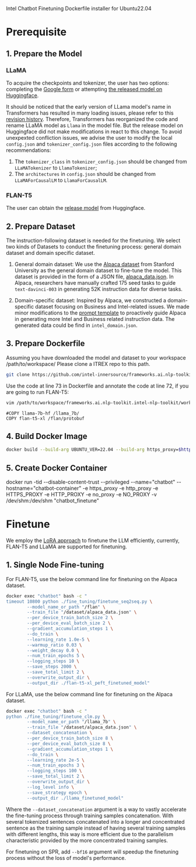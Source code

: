 Intel Chatbot Finetuning Dockerfile installer for Ubuntu22.04

# Prerequisite​

## 1. Prepare the Model

### LLaMA
To acquire the checkpoints and tokenizer, the user has two options: completing the [Google form](https://forms.gle/jk851eBVbX1m5TAv5) or attempting [the released model on Huggingface](https://huggingface.co/decapoda-research/llama-7b-hf). 

It should be noticed that the early version of LLama model's name in Transformers has resulted in many loading issues, please refer to this [revision history](https://github.com/huggingface/transformers/pull/21955). Therefore, Transformers has reorganized the code and rename LLaMA model as `Llama` in the model file. But the release model on Huggingface did not make modifications in react to this change. To avoid unexpexted confliction issues, we advise the user to modify the local `config.json` and `tokenizer_config.json` files according to the following recommendations:
1. The `tokenizer_class` in `tokenizer_config.json` should be changed from `LLaMATokenizer` to `LlamaTokenizer`;
2. The `architectures` in `config.json` should be changed from `LLaMAForCausalLM` to `LlamaForCausalLM`.

### FLAN-T5
The user can obtain the [release model](https://huggingface.co/google/flan-t5-xl) from Huggingface.

## 2. Prepare Dataset
The instruction-following dataset is needed for the finetuning. We select two kinds of Datasets to conduct the finetuning process: general domain dataset and domain specific dataset.

1. General domain dataset: We use the [Alpaca dataset](https://github.com/tatsu-lab/stanford_alpaca) from Stanford University as the general domain dataset to fine-tune the model. This dataset is provided in the form of a JSON file, [alpaca_data.json](https://github.com/tatsu-lab/stanford_alpaca/blob/main/alpaca_data.json). In Alpaca, researchers have manually crafted 175 seed tasks to guide `text-davinci-003` in generating 52K instruction data for diverse tasks.

2. Domain-specific dataset: Inspired by Alpaca, we constructed a domain-specific dataset focusing on Business and Intel-related issues. We made minor modifications to the [prompt template](https://github.com/tatsu-lab/stanford_alpaca/blob/main/prompt.txt) to proactively guide Alpaca in generating more Intel and Business related instruction data. The generated data could be find in `intel_domain.json`.

## 3. Prepare Dockerfile
Assuming you have downloaded the model and dataset to your workspace /path/to/workspace/
Please clone a ITREX repo to this path.
```bash
git clone https://github.com/intel-innersource/frameworks.ai.nlp-toolkit.intel-nlp-toolkit.git
```
Use the code at line 73 in Dockerfile and annotate the code at line 72, if you are going to run FLAN-T5:
```bash
vim /path/to/workspace/frameworks.ai.nlp-toolkit.intel-nlp-toolkit/workflows/chatbot/fine_tuning/docker/Dockerfile
```
```
#COPY llama-7b-hf /llama_7b/ 
COPY flan-t5-xl /flan/protobuf
```

## 4. Build Docker Image
```bash
docker build --build-arg UBUNTU_VER=22.04 --build-arg https_proxy=$https_proxy --build-arg http_proxy=$http_proxy -f  /path/to/workspace/frameworks.ai.nlp-toolkit.intel-nlp-toolkit/workflows/chatbot/fine_tuning/docker/Dockerfile -t chatbot_finetune .
```
## 5. Create Docker Container
docker run -tid --disable-content-trust --privileged --name="chatbot" --hostname="chatbot-container" -e https_proxy -e http_proxy -e HTTPS_PROXY -e HTTP_PROXY -e no_proxy -e NO_PROXY -v /dev/shm:/dev/shm "chatbot_finetune"

# Finetune

We employ the [LoRA approach](https://arxiv.org/pdf/2106.09685.pdf) to finetune the LLM efficiently, currently, FLAN-T5 and LLaMA are supported for finetuning.

## 1. Single Node Fine-tuning

For FLAN-T5, use the below command line for finetuning on the Alpaca dataset.

```bash
docker exec "chatbot" bash -c "
timeout 10800 python ./fine_tuning/finetune_seq2seq.py \
        --model_name_or_path "/flan" \
        --train_file "/dataset/alpaca_data.json" \
        --per_device_train_batch_size 2 \
        --per_device_eval_batch_size 2 \
        --gradient_accumulation_steps 1 \
        --do_train \
        --learning_rate 1.0e-5 \
        --warmup_ratio 0.03 \
        --weight_decay 0.0 \
        --num_train_epochs 5 \
        --logging_steps 10 \
        --save_steps 2000 \
        --save_total_limit 2 \
        --overwrite_output_dir \
        --output_dir ./flan-t5-xl_peft_finetuned_model"
```

For LLaMA, use the below command line for finetuning on the Alpaca dataset.

```bash
docker exec "chatbot" bash -c "
python ./fine_tuning/finetune_clm.py \
        --model_name_or_path "/llama_7b" \
        --train_file "/dataset/alpaca_data.json" \
        --dataset_concatenation \
        --per_device_train_batch_size 8 \
        --per_device_eval_batch_size 8 \
        --gradient_accumulation_steps 1 \
        --do_train \
        --learning_rate 2e-5 \
        --num_train_epochs 3 \
        --logging_steps 100 \
        --save_total_limit 2 \
        --overwrite_output_dir \
        --log_level info \
        --save_strategy epoch \
        --output_dir ./llama_finetuned_model"
```

Where the `--dataset_concatenation` argument is a way to vastly accelerate the fine-tuning process through training samples concatenation. With several tokenized sentences concatenated into a longer and concentrated sentence as the training sample instead of having several training samples with different lengths, this way is more efficient due to the parallelism characteristic provided by the more concentrated training samples.

For finetuning on SPR, add `--bf16` argument will speedup the finetuning process without the loss of model's performance.